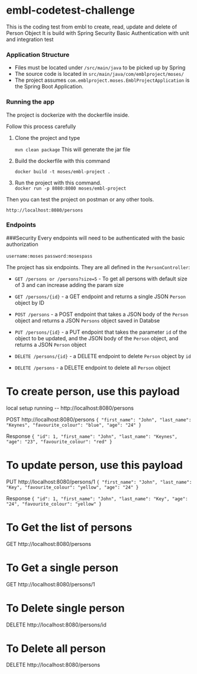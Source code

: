 # embl-codetest-challenge

This is the coding test from embl to create, read, update and delete of Person Object
It is build with Spring Security Basic Authentication with unit and integration test

### Application Structure

- Files must be located under `/src/main/java` to be picked up by Spring
- The source code is located in
  `src/main/java/com/emblproject/moses/`
- The project assumes `com.emblproject.moses.EmblProjectApplication` is the Spring Boot Application.

### Running the app

The project is dockerize with the dockerfile inside.

Follow this process carefully

1) Clone the project and type
   
    `mvn clean package`
   This will generate the jar file
   
2) Build the dockerfile with this command
   
   `docker build -t moses/embl-project .`
   
3) Run the project with this command.  
   `docker run -p 8080:8080 moses/embl-project`
   
Then you can test the project on postman or any other tools.

 `http://localhost:8080/persons`

### Endpoints

###Security
Every endpoints will need to be authenticated with the basic authorization

`username:moses`
 `password:mosespass`

The project has six endpoints. They are all defined in the `PersonController`:

- `GET /persons or /persons?size=5` - To get all persons with default size of 3 and can increase adding the param size
- `GET /persons/{id}` - a GET endpoint and returns a  single JSON `Person` object by ID 
- `POST /persons` - a POST endpoint that takes a JSON body of the `Person` object and returns a JSON `Persons` object saved in Databse

- `PUT /persons/{id}` - a PUT endpoint that takes the parameter `id` of the object to be updated, and the JSON body of the `Person` object, 
                        and returns a JSON `Person` object
- `DELETE /persons/{id}` - a DELETE endpoint to delete `Person` object by `id`
- `DELETE /persons` - a DELETE endpoint to delete all `Person` object

# To create person, use this payload
local setup running -- http://localhost:8080/persons

POST http://localhost:8080/persons
`{
"first_name": "John",
"last_name": "Keynes",
"favourite_colour": "blue",
"age": "24"
}`

Response
`{
"id": 1,
"first_name": "John",
"last_name": "Keynes",
"age": "23",
"favourite_colour": "red"
}`

# To update person, use this payload
PUT http://localhost:8080/persons/1
`{
"first_name": "John",
"last_name": "Key",
"favourite_colour": "yellow",
"age": "24"
}`

Response
`{
"id": 1,
"first_name": "John",
"last_name": "Key",
"age": "24",
"favourite_colour": "yellow"
}`

# To Get the list of persons
GET http://localhost:8080/persons

# To Get a single person
GET http://localhost:8080/persons/1

# To Delete single person
DELETE http://localhost:8080/persons/id

# To Delete all person
DELETE http://localhost:8080/persons



